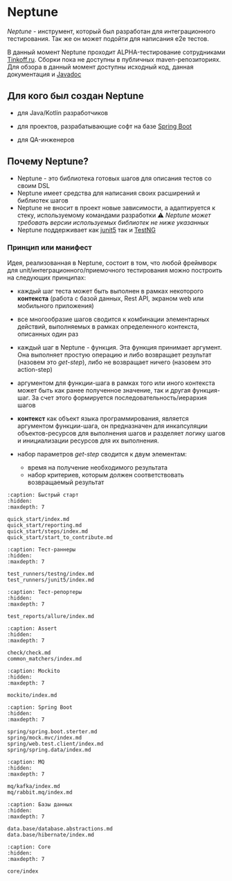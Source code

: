 # Neptune

_Neptune_ - инструмент, который был разработан для интеграционного тестирования. Так же он может подойти для
написания e2e тестов.

В данный момент Neptune проходит ALPHA-тестирование сотрудниками [Tinkoff.ru](https://www.tinkoff.ru/software/).
Сборки пока не доступны в публичных maven-репозиториях. Для обзора в данный момент доступны исходный код, данная документация и [Javadoc](https://tinkoff.github.io/neptune/core.api/index.html)

## Для кого был создан Neptune

- для Java/Kotlin разработчиков

- для проектов, разрабатывающие софт на базе [Spring Boot](https://spring.io/projects/spring-boot)

- для QA-инженеров

## Почему Neptune?

- Neptune - это библиотека готовых шагов для описания тестов со своим DSL
- Neptune имеет средства для написания своих расширений и библиотек шагов
- Neptune не вносит в проект новые зависимости, а адаптируется к стеку, используемому командами разработки
  ⚠️ _Neptune может требовать версии используемых библиотек не ниже указанных_
- Neptune поддерживает  как [junit5](https://junit.org/junit5/docs/current/user-guide/) так и [TestNG](https://testng.org/doc/)

### Принцип или манифест

Идея, реализованная в Neptune, состоит в том, что любой фреймворк для unit/интеграционного/приемочного тестирования
можно построить на следующих принципах:

- каждый шаг теста может быть выполнен в рамках некоторого **контекста** (работа с базой данных, Rest API, экраном web или мобильного приложения)

- все многообразие шагов сводится к комбинации элементарных действий, выполняемых в рамках определенного контекста, описанных один раз

- каждый шаг в Neptune - функция. Эта функция принимает аргумент.
  Она выполняет простую операцию и либо возвращает результат (назовем это _get-step_), либо не возвращает ничего (назовем это action-step)

- аргументом для функции-шага в рамках того или иного контекста может быть как ранее полученное значение,
  так и другая функция-шаг. За счет этого формируется последовательность/иерархия шагов

- **контекст** как объект языка программирования, является аргументом функции-шага, он предназначен для инкапсуляции объектов-ресурсов для выполнения шагов 
  и разделяет логику шагов и инициализации ресурсов для их выполнения.

- набор параметров _get-step_ сводится к двум элементам:
  - время на получение необходимого результата
  - набор критериев, которым должен соответствовать возвращаемый результат



```{toctree}
:caption: Быстрый старт
:hidden:
:maxdepth: 7

quick_start/index.md
quick_start/reporting.md
quick_start/steps/index.md
quick_start/start_to_contribute.md
```

```{toctree}
:caption: Тест-раннеры
:hidden:
:maxdepth: 7

test_runners/testng/index.md
test_runners/junit5/index.md
```

```{toctree}
:caption: Тест-репортеры
:hidden:
:maxdepth: 7

test_reports/allure/index.md
```

```{toctree}
:caption: Assert
:hidden:
:maxdepth: 7

check/check.md
common_matchers/index.md
```

```{toctree}
:caption: Mockito
:hidden:
:maxdepth: 7

mockito/index.md
```

```{toctree}
:caption: Spring Boot
:hidden:
:maxdepth: 7

spring/spring.boot.sterter.md
spring/mock.mvc/index.md
spring/web.test.client/index.md
spring/spring.data/index.md
```

```{toctree}
:caption: MQ
:hidden:
:maxdepth: 7

mq/kafka/index.md
mq/rabbit.mq/index.md
```

```{toctree}
:caption: Базы данных
:hidden:
:maxdepth: 7

data.base/database.abstractions.md
data.base/hibernate/index.md
```

```{toctree}
:caption: Core
:hidden:
:maxdepth: 7

core/index
```


  

